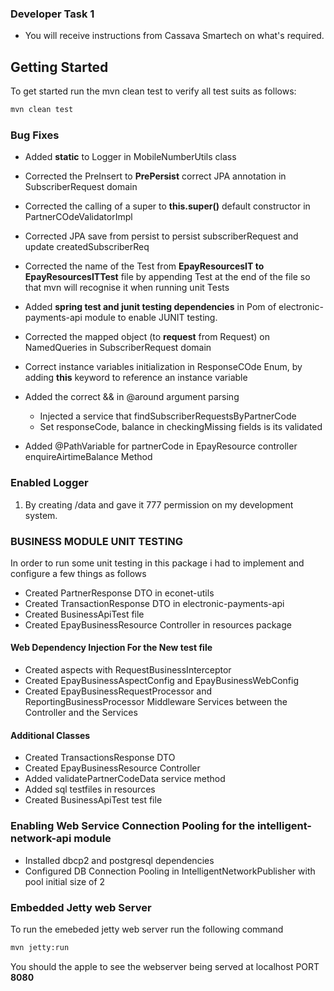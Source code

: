 ### Developer Task 1 

* You will receive instructions from Cassava Smartech on what's required.


## Getting Started
To get started run the mvn clean test to verify all test suits as follows:
```cmd
mvn clean test
```
### Bug Fixes

*  Added **static** to Logger in MobileNumberUtils class
*  Corrected the PreInsert to **PrePersist** correct JPA annotation in SubscriberRequest domain
*  Corrected the calling of a super to **this.super()** default constructor in PartnerCOdeValidatorImpl
*  Corrected JPA save from persist to persist subscriberRequest and update createdSubscriberReq
*  Corrected the name of the Test from **EpayResourcesIT to EpayResourcesITTest**  file by appending Test at the end of the file so that mvn will recognise it when running unit Tests
*  Added **spring test and junit testing dependencies** in Pom of electronic-payments-api module to enable JUNIT testing.
*  Corrected the mapped object (to **request** from Request) on NamedQueries in SubscriberRequest domain
*  Correct instance variables initialization in ResponseCOde Enum, by adding **this** keyword to reference an instance variable
*  Added the correct && in @around argument parsing
     - Injected  a service that findSubscriberRequestsByPartnerCode 
     - Set responseCode, balance in checkingMissing fields is its validated

*  Added @PathVariable for partnerCode  in EpayResource controller enquireAirtimeBalance Method


### Enabled Logger
1. By creating /data and gave it 777 permission on my development system.


### BUSINESS MODULE UNIT TESTING
In order to run some unit testing in this package i had to implement and configure a few things as follows
* Created PartnerResponse DTO in econet-utils
* Created TransactionResponse DTO in electronic-payments-api
* Created BusinessApiTest file
* Created EpayBusinessResource Controller in resources package

#### Web Dependency Injection For the New test file
* Created aspects with RequestBusinessInterceptor
* Created EpayBusinessAspectConfig and EpayBusinessWebConfig
* Created EpayBusinessRequestProcessor and ReportingBusinessProcessor Middleware Services between the Controller and the Services

#### Additional Classes 
* Created TransactionsResponse DTO
* Created EpayBusinessResource Controller
* Added validatePartnerCodeData service method
* Added sql testfiles in resources
* Created  BusinessApiTest  test file


### Enabling Web Service Connection Pooling for the intelligent-network-api module

* Installed dbcp2 and postgresql dependencies
*  Configured DB Connection Pooling in IntelligentNetworkPublisher with pool initial size of 2
 


### Embedded Jetty web Server
To run the emebeded jetty web server run the following command

```cmd
mvn jetty:run
```
You should the apple to see the webserver being served at  localhost PORT **8080**
